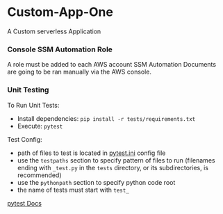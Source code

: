 # Custom-App-One
A Custom serverless Application

### Console SSM Automation Role
A role must be added to each AWS account SSM Automation Documents are going to be ran manually via the AWS console.  

### Unit Testing
To Run Unit Tests:
* Install dependencies: `pip install -r tests/requirements.txt`
* Execute: `pytest`

Test Config:
* path of files to test is located in [pytest.ini](./pytest.ini) config file
* use the `testpaths` section to specify pattern of files to run (filenames ending with `_test.py` in the `tests` directory, or its subdirectories, is recommended)
* use the `pythonpath` section to specify python code root
* the name of tests must start with `test_` 

[pytest Docs](https://docs.pytest.org/en/7.1.x/contents.html)


